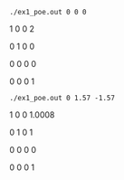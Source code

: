 ```
./ex1_poe.out 0 0 0
```
1 0 0 2

0 1 0 0

0 0 0 0

0 0 0 1

```
./ex1_poe.out 0 1.57 -1.57
```
1      0      0 1.0008

0      1      0      1

0      0      0      0

0      0      0      1
